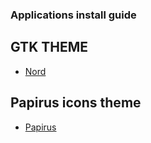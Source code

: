 ### Applications install guide


## GTK THEME
* [Nord](https://www.gnome-look.org/p/1267246/)

## Papirus icons theme
* [Papirus](https://github.com/PapirusDevelopmentTeam/papirus-icon-theme#papirus-installer)
